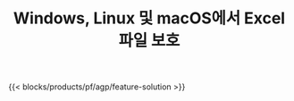 ﻿---
title: Windows, Linux 및 macOS에서 Excel 파일 보호 
weight: 7730
url: /ko/protect
description: XLS, XLSX 및 ODS 스프레드시트에 보호 기능을 추가하는 무료 앱 및 API
---
{{< blocks/products/pf/agp/feature-solution >}} 

